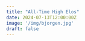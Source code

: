 ```yaml
---
title: "All-Time High Elos"
date: 2024-07-13T12:00:00Z
image: '/img/bjorgen.jpg'
draft: false
---
```









